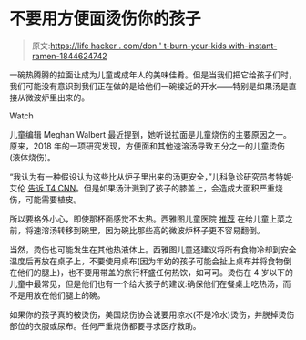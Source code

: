 # 不要用方便面烫伤你的孩子

> 原文:[https://life hacker . com/don ' t-burn-your-kids with-instant-ramen-1844624742](https://lifehacker.com/dont-burn-your-kids-with-instant-ramen-1844624742)

一碗热腾腾的拉面让成为儿童或成年人的美味佳肴。但是当我们把它给孩子们时，我们可能没有意识到我们正在做的是给他们一碗接近的开水——特别是如果汤是直接从微波炉里出来的。

Watch

儿童编辑 Meghan Walbert 最近提到，她听说拉面是儿童烧伤的主要原因之一。原来，2018 年的一项研究发现，方便面和其他速溶汤导致五分之一的儿童烫伤 (液体烧伤)。

“我认为有一种假设认为这些比从炉子里出来的汤更安全，”儿科急诊研究员考特妮·艾伦 [告诉 T4 CNN](https://www.cnn.com/2018/11/02/health/soup-ramen-noodle-child-scald-study/index.html)。但是如果汤汁溅到了孩子的膝盖上，会造成大面积严重烧伤，可能需要植皮。

所以要格外小心，即使那杯面感觉不太热。西雅图儿童医院 [推荐](https://www.seattlechildrens.org/health-safety/keeping-kids-healthy/prevention/preventing-scald-burns/) 在给儿童上菜之前，将速溶汤转移到碗里，因为碗比那些高的微波炉杯子更不容易翻倒。

当然，烫伤也可能发生在其他热液体上。西雅图儿童还建议将所有食物冷却到安全温度后再放在桌子上，不要使用桌布(因为年幼的孩子可能会扯上桌布并将食物倒在他们的腿上)，也不要用带盖的旅行杯盛任何热饮，如可可。烫伤在 4 岁以下的儿童中最常见，但是他们也有一个给大孩子的建议:确保他们在餐桌上吃热汤，而不是用放在他们腿上的碗。

如果你的孩子真的被烫伤，美国烧伤协会说要用凉水(不是冷水)烫伤，并脱掉烫伤部位的衣服或尿布。任何严重烧伤都要寻求医疗救助。